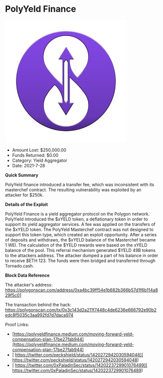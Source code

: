 # PolyYeld Finance
![PolyYeld Finance](/rektimages/PolyYeld-Finance.png)
- Amount Lost: $250,000.00
- Funds Returned: $0.00
- Category: Yield Aggregator
- Date: 2021-7-28

**Quick Summary**

PolyYeld finance introduced a transfer fee, which was inconsistent with its masterchef contract. The resulting vulnerability was exploited by an attacker for $250k.

  


 **Details of the Exploit**

PolyYeld Finance is a yield aggregator protocol on the Polygon network. PolyYield introduced the $xYELD token, a deflationary token in order to support its yield aggregator services. A fee was applied on the transfers of the $xYELD token. The PolyYeld Masterchef contract was not designed to support this token type, which created an exploit opportunity. After a series of deposits and withdraws, the $xYELD balance of the Masterchef became 1 WEI. The calculation of the $YELD rewards were based on the xYELD balance of the pool. This referral mechanism generated  $YELD 49B tokens to the attackers address. The attacker dumped a part of his balance in order to receive $ETH 123. The funds were then bridged and transferred through Tornado.cash.

  


 **Block Data Reference**

The attacker's address:  
https://polygonscan.com/address/0xa4bc39ff54e1b682b366b57d1f6b114a829f5c01

  


The transaction behind the hack:  
https://polygonscan.com/tx/0x3c143d2a211f7448c4de6236e666792e90b2edc8f5035c3aa992fd7d7daca974  
  
  



Proof Links:
- [https://polyyeldfinance.medium.com/moving-forward-yeld-compensation-plan-17be27fab944](https://polyyeldfinance.medium.com/moving-forward-yeld-compensation-plan-17be27fab944)
- [ https://twitter.com/peckshield/status/1420272942030594048]( https://twitter.com/peckshield/status/1420272942030594048)
- [ https://twitter.com/0xPaladinSec/status/1420223729901076489]( https://twitter.com/0xPaladinSec/status/1420223729901076489)


